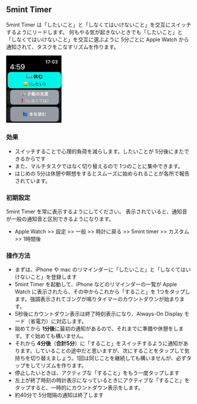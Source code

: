 ## 5mint Timer

5mint Timer は「したいこと」と「しなくてはいけないこと」を交互にスイッチするようにリードします。
何もやる気が起きないときでも「したいこと」と「しなくてはいけないこと」を交互に選ぶように 5分ごとに Apple Watch から通知されて、タスクをこなすリズムを作ります。

<img src="./FiveMint%20Watch%20App/AssetsSource/Screenshot-1.png" width="150px" alt="画面">

### 効果

- スイッチすることで心理的負荷を減らします。したいことが 5分後にまたできるからです
- また、マルチタスクではなく切り替えるので 1つのことに集中できます。
- はじめの 5分は休憩や瞑想をするとスムーズに始められることが各所で報告されています。

### 初期設定

5mint Timer を常に表示するようにしてください。
表示されていると、通知音が一般の通知音と区別できるようになります。

- Apple Watch >> 設定 >> 一般 >> 時計に戻る >> 5mint timer >> カスタム >> 1時間後


### 操作方法

- まずは、iPhone や mac のリマインダーに「したいこと」と「しなくてはいけないこと」を登録します
- 5mint Timer を起動して、iPhone などのリマインダーの一覧が Apple Watch に表示されたら、その中からこれから「すること」を 1つをタップします。強調表示されてゴングが鳴りタイマーのカウントダウンが始まります。
- 5秒後にカウントダウン表示は終了時刻表示になり、Always-On Display モード（省電力）に対応します。
- 始めてから **1分後**に最初の通知があるので、それまでに準備や休憩をします。すぐ始めても構いません。
- それから **4分後**（**合計5分**）に「すること」をスイッチするように通知があります。していることの途中だと思いますが、次にすることをタップして気持ちを切り替えましょう。1回は同じことを継続しても構いませんが、必ずタップをしてリズムを作ります。
- 停止したいときは、アクティブな「すること」をもう一度タップします
- 左上が終了時刻の時計表示になっているときにアクティブな「すること」をタップすると、一時的にカウントダウン表示をします。
- 約40分で 5分間隔の通知は終了します
